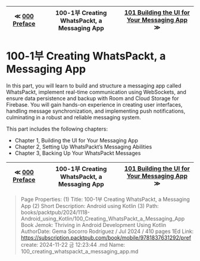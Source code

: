 
| ≪ [ 000 Preface ](/books/packtpub/2024/1118-Android_using_Kotlin/000_Preface) | 100-1부 Creating WhatsPackt, a Messaging App | [ 101 Building the UI for Your Messaging App ](/books/packtpub/2024/1118-Android_using_Kotlin/101_Building_the_UI_for_Your_Messaging_App) ≫ |
|:----:|:----:|:----:|

# 100-1부 Creating WhatsPackt, a Messaging App

In this part, you will learn to build and structure a messaging app called WhatsPackt, implement real-time communication using WebSockets, and ensure data persistence and backup with Room and Cloud Storage for Firebase. You will gain hands-on experience in creating user interfaces, handling message synchronization, and implementing push notifications, culminating in a robust and reliable messaging system.

This part includes the following chapters:

- Chapter 1, Building the UI for Your Messaging App
- Chapter 2, Setting Up WhatsPackt’s Messaging Abilities
- Chapter 3, Backing Up Your WhatsPackt Messages



| ≪ [ 000 Preface ](/books/packtpub/2024/1118-Android_using_Kotlin/000_Preface) | 100-1부 Creating WhatsPackt, a Messaging App | [ 101 Building the UI for Your Messaging App ](/books/packtpub/2024/1118-Android_using_Kotlin/101_Building_the_UI_for_Your_Messaging_App) ≫ |
|:----:|:----:|:----:|

> Page Properties:
> (1) Title: 100-1부 Creating WhatsPackt, a Messaging App
> (2) Short Description: Android using Kotlin
> (3) Path: books/packtpub/2024/1118-Android_using_Kotlin/100_Creating_WhatsPackt_a_Messaging_App
> Book Jemok: Thriving in Android Development Using Kotlin
> AuthorDate: Gema Socorro Rodríguez / Jul 2024 / 410 pages 1Ed
> Link: https://subscription.packtpub.com/book/mobile/9781837631292/pref
> create: 2024-11-22 금 12:23:44
> .md Name: 100_creating_whatspackt_a_messaging_app.md

